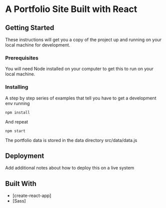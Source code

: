 # A Portfolio Site Built with React

## Getting Started

These instructions will get you a copy of the project up and running on your local machine for development.

### Prerequisites

You will need Node installed on your computer to get this to run on your local machine.

### Installing

A step by step series of examples that tell you have to get a development env running


```
npm install
```

And repeat

```
npm start
```

The portfolio data is stored in the data directory src/data/data.js

## Deployment

Add additional notes about how to deploy this on a live system

## Built With

* [create-react-app]
* [Sass]
